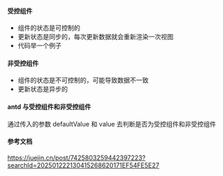 #### 受控组件

- 组件的状态是可控制的
- 更新状态是同步的，每次更新数据就会重新渲染一次视图
- 代码举一个例子

#### 非受控组件

- 组件的状态是不可控制的，可能导致数据不一致
- 更新状态是异步的

#### antd 与受控组件和非受控组件

通过传入的参数 defaultValue 和 value 去判断是否为受控组件和非受控组件

#### 参考文档

https://juejin.cn/post/7425803259442397223?searchId=202501222130415268620171EF54FE5E27
